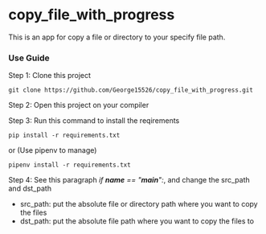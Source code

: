 # copy_file_with_progress

This is an app for copy a file or directory to your specify file path.

### Use Guide
Step 1: Clone this project
~~~
git clone https://github.com/George15526/copy_file_with_progress.git
~~~

Step 2: Open this project on your compiler

Step 3: Run this command to install the reqirements
~~~
pip install -r requirements.txt
~~~
or
(Use pipenv to manage)
~~~
pipenv install -r requirements.txt
~~~

Step 4: See this paragraph *if __name__ == "__main__":*, and change the src_path and dst_path
* src_path: put the absolute file or directory path where you want to copy the files
* dst_path: put the absolute file path where you want to copy the files to
